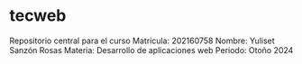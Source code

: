 # tecweb
Repositorio central para el curso
Matrícula: 202160758
Nombre: Yuliset Sanzón Rosas
Materia: Desarrollo de aplicaciones web
Periodo: Otoño 2024
